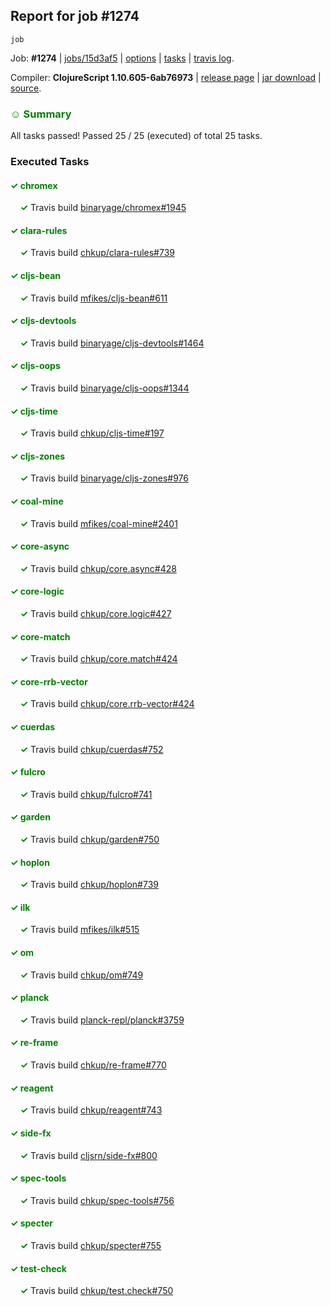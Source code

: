 ## Report for job #1274
```
job
```


Job: **#1274** | [jobs/15d3af5](https://github.com/cljs-oss/canary/commit/15d3af56e10203b4a8af23713075dcb4ec7b4fab) | [options](options.edn) | [tasks](tasks.edn) | [travis log](https://travis-ci.org/cljs-oss/canary/builds/645033893).

Compiler: **ClojureScript 1.10.605-6ab76973** | [release page](https://github.com/cljs-oss/canary/releases/tag/r1.10.605-6ab76973) | [jar download](https://github.com/cljs-oss/canary/releases/download/r1.10.605-6ab76973/clojurescript-1.10.605-6ab76973.jar) | [source](https://github.com/clojure/clojurescript/commit/6ab76973ab31033b2307f88a2ebc5ad9ebd5cf3e).

### <b style='color:green'>☺ Summary</b>

All tasks passed! Passed 25 / 25 (executed) of total 25 tasks.

### Executed Tasks

#### <b style='color:green'>&#x2713; chromex</b>
&nbsp;&nbsp;&nbsp;&nbsp;<b style='color:green'>&#x2713;</b> Travis build [binaryage/chromex#1945](https://travis-ci.org/binaryage/chromex/builds/645034826)<br>

#### <b style='color:green'>&#x2713; clara-rules</b>
&nbsp;&nbsp;&nbsp;&nbsp;<b style='color:green'>&#x2713;</b> Travis build [chkup/clara-rules#739](https://travis-ci.org/chkup/clara-rules/builds/645034834)<br>

#### <b style='color:green'>&#x2713; cljs-bean</b>
&nbsp;&nbsp;&nbsp;&nbsp;<b style='color:green'>&#x2713;</b> Travis build [mfikes/cljs-bean#611](https://travis-ci.org/mfikes/cljs-bean/builds/645034837)<br>

#### <b style='color:green'>&#x2713; cljs-devtools</b>
&nbsp;&nbsp;&nbsp;&nbsp;<b style='color:green'>&#x2713;</b> Travis build [binaryage/cljs-devtools#1464](https://travis-ci.org/binaryage/cljs-devtools/builds/645034841)<br>

#### <b style='color:green'>&#x2713; cljs-oops</b>
&nbsp;&nbsp;&nbsp;&nbsp;<b style='color:green'>&#x2713;</b> Travis build [binaryage/cljs-oops#1344](https://travis-ci.org/binaryage/cljs-oops/builds/645034843)<br>

#### <b style='color:green'>&#x2713; cljs-time</b>
&nbsp;&nbsp;&nbsp;&nbsp;<b style='color:green'>&#x2713;</b> Travis build [chkup/cljs-time#197](https://travis-ci.org/chkup/cljs-time/builds/645034849)<br>

#### <b style='color:green'>&#x2713; cljs-zones</b>
&nbsp;&nbsp;&nbsp;&nbsp;<b style='color:green'>&#x2713;</b> Travis build [binaryage/cljs-zones#976](https://travis-ci.org/binaryage/cljs-zones/builds/645034856)<br>

#### <b style='color:green'>&#x2713; coal-mine</b>
&nbsp;&nbsp;&nbsp;&nbsp;<b style='color:green'>&#x2713;</b> Travis build [mfikes/coal-mine#2401](https://travis-ci.org/mfikes/coal-mine/builds/645034860)<br>

#### <b style='color:green'>&#x2713; core-async</b>
&nbsp;&nbsp;&nbsp;&nbsp;<b style='color:green'>&#x2713;</b> Travis build [chkup/core.async#428](https://travis-ci.org/chkup/core.async/builds/645034868)<br>

#### <b style='color:green'>&#x2713; core-logic</b>
&nbsp;&nbsp;&nbsp;&nbsp;<b style='color:green'>&#x2713;</b> Travis build [chkup/core.logic#427](https://travis-ci.org/chkup/core.logic/builds/645034888)<br>

#### <b style='color:green'>&#x2713; core-match</b>
&nbsp;&nbsp;&nbsp;&nbsp;<b style='color:green'>&#x2713;</b> Travis build [chkup/core.match#424](https://travis-ci.org/chkup/core.match/builds/645034895)<br>

#### <b style='color:green'>&#x2713; core-rrb-vector</b>
&nbsp;&nbsp;&nbsp;&nbsp;<b style='color:green'>&#x2713;</b> Travis build [chkup/core.rrb-vector#424](https://travis-ci.org/chkup/core.rrb-vector/builds/645034897)<br>

#### <b style='color:green'>&#x2713; cuerdas</b>
&nbsp;&nbsp;&nbsp;&nbsp;<b style='color:green'>&#x2713;</b> Travis build [chkup/cuerdas#752](https://travis-ci.org/chkup/cuerdas/builds/645034901)<br>

#### <b style='color:green'>&#x2713; fulcro</b>
&nbsp;&nbsp;&nbsp;&nbsp;<b style='color:green'>&#x2713;</b> Travis build [chkup/fulcro#741](https://travis-ci.org/chkup/fulcro/builds/645035102)<br>

#### <b style='color:green'>&#x2713; garden</b>
&nbsp;&nbsp;&nbsp;&nbsp;<b style='color:green'>&#x2713;</b> Travis build [chkup/garden#750](https://travis-ci.org/chkup/garden/builds/645034970)<br>

#### <b style='color:green'>&#x2713; hoplon</b>
&nbsp;&nbsp;&nbsp;&nbsp;<b style='color:green'>&#x2713;</b> Travis build [chkup/hoplon#739](https://travis-ci.org/chkup/hoplon/builds/645034972)<br>

#### <b style='color:green'>&#x2713; ilk</b>
&nbsp;&nbsp;&nbsp;&nbsp;<b style='color:green'>&#x2713;</b> Travis build [mfikes/ilk#515](https://travis-ci.org/mfikes/ilk/builds/645034918)<br>

#### <b style='color:green'>&#x2713; om</b>
&nbsp;&nbsp;&nbsp;&nbsp;<b style='color:green'>&#x2713;</b> Travis build [chkup/om#749](https://travis-ci.org/chkup/om/builds/645034922)<br>

#### <b style='color:green'>&#x2713; planck</b>
&nbsp;&nbsp;&nbsp;&nbsp;<b style='color:green'>&#x2713;</b> Travis build [planck-repl/planck#3759](https://travis-ci.org/planck-repl/planck/builds/645035026)<br>

#### <b style='color:green'>&#x2713; re-frame</b>
&nbsp;&nbsp;&nbsp;&nbsp;<b style='color:green'>&#x2713;</b> Travis build [chkup/re-frame#770](https://travis-ci.org/chkup/re-frame/builds/645035108)<br>

#### <b style='color:green'>&#x2713; reagent</b>
&nbsp;&nbsp;&nbsp;&nbsp;<b style='color:green'>&#x2713;</b> Travis build [chkup/reagent#743](https://travis-ci.org/chkup/reagent/builds/645035085)<br>

#### <b style='color:green'>&#x2713; side-fx</b>
&nbsp;&nbsp;&nbsp;&nbsp;<b style='color:green'>&#x2713;</b> Travis build [cljsrn/side-fx#800](https://travis-ci.org/cljsrn/side-fx/builds/645035053)<br>

#### <b style='color:green'>&#x2713; spec-tools</b>
&nbsp;&nbsp;&nbsp;&nbsp;<b style='color:green'>&#x2713;</b> Travis build [chkup/spec-tools#756](https://travis-ci.org/chkup/spec-tools/builds/645034984)<br>

#### <b style='color:green'>&#x2713; specter</b>
&nbsp;&nbsp;&nbsp;&nbsp;<b style='color:green'>&#x2713;</b> Travis build [chkup/specter#755](https://travis-ci.org/chkup/specter/builds/645034959)<br>

#### <b style='color:green'>&#x2713; test-check</b>
&nbsp;&nbsp;&nbsp;&nbsp;<b style='color:green'>&#x2713;</b> Travis build [chkup/test.check#750](https://travis-ci.org/chkup/test.check/builds/645035028)<br>